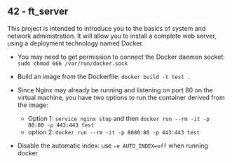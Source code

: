 ## 42 - ft_server

This project is intended to introduce you to the basics of system and network administration. It will allow you to install a complete web server, using a deployment technology named Docker.

* You may need to get permission to connect the Docker daemon socket: `sudo chmod 666 /var/run/docker.sock`

* Build an image from the Dockerfile: `docker build -t test .`

* Since Nginx may already be running and listening on port 80 on the virtual machine, you have two options to run the container derived from the image:
    - Option 1: `service nginx stop` and then `docker run --rm -it -p 80:80 -p 443:443 test`
    - option 2: `docker run --rm -it -p 8080:80 -p 443:443 test`

* Disable the automatic index: use `-e AUTO_INDEX=off` when running docker
